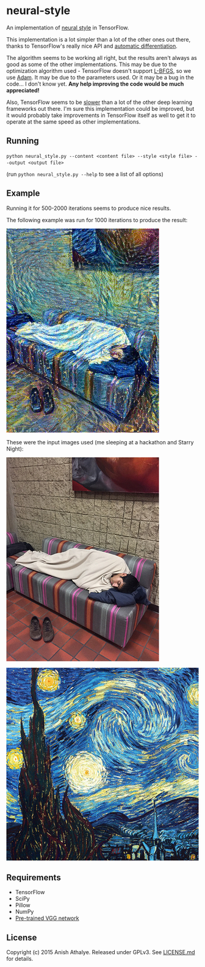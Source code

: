 # neural-style

An implementation of [neural style][paper] in TensorFlow.

This implementation is a lot simpler than a lot of the other ones out there,
thanks to TensorFlow's really nice API and [automatic differentiation][ad].

The algorithm seems to be working all right, but the results aren't always as
good as some of the other implementations. This may be due to the optimization
algorithm used - TensorFlow doesn't support [L-BFGS][l-bfgs], so we use
[Adam][adam]. It may be due to the parameters used. Or it may be a bug in the
code... I don't know yet. **Any help improving the code would be much
appreciated!**

Also, TensorFlow seems to be [slower][tensorflow-benchmarks] than a lot of the
other deep learning frameworks out there. I'm sure this implementation could be
improved, but it would probably take improvements in TensorFlow itself as well
to get it to operate at the same speed as other implementations.

## Running

`python neural_style.py --content <content file> --style <style file> --output <output file>`

(run `python neural_style.py --help` to see a list of all options)

## Example

Running it for 500-2000 iterations seems to produce nice results.

The following example was run for 1000 iterations to produce the result:

![output](examples/1-output.jpg)

These were the input images used (me sleeping at a hackathon and Starry Night):

![input-content](examples/1-content.jpg)

![input-style](examples/1-style.jpg)

## Requirements

* TensorFlow
* SciPy
* Pillow
* NumPy
* [Pre-trained VGG network][net]

## License

Copyright (c) 2015 Anish Athalye. Released under GPLv3. See
[LICENSE.md][license] for details.

[net]: http://www.vlfeat.org/matconvnet/models/imagenet-vgg-verydeep-19.mat
[paper]: http://arxiv.org/pdf/1508.06576v2.pdf
[l-bfgs]: https://en.wikipedia.org/wiki/Limited-memory_BFGS
[adam]: http://arxiv.org/abs/1412.6980
[ad]: https://en.wikipedia.org/wiki/Automatic_differentiation
[tensorflow-benchmarks]: https://github.com/soumith/convnet-benchmarks
[license]: LICENSE.txt

